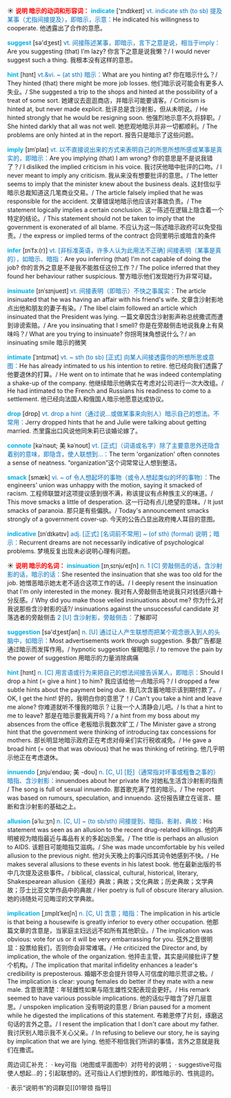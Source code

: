 ☀ <font color="red">**说明 暗示的动词和形容词：**</font>
<font color="sky blue">**indicate**</font> ['ɪndɪkeɪt] 
<font color="#0070c0">vt. indicate sth (to sb) 提及某事（尤指间接提及），即暗示，示意：</font>He indicated his willingness to cooperate. 他透露出了合作的意愿。

<font color="sky blue">**suggest**</font> [sə'dӡest] 
<font color="#0070c0">vt. 间接陈述某事，即暗示，言下之意是说，相当于imply：</font>Are you suggesting (that) I’m lazy? 你言下之意是说我懒？/ I would never suggest such a thing. 我根本没有这样的意思。
           
<font color="sky blue">**hint**</font> [hɪnt]
<font color="#0070c0">vt.&vi. ~ (at sth) 暗示：</font>What are you hinting at? 你在暗示什么？/ They hinted (that) there might be more job losses. 他们暗示说可能会有更多人失业。/ She suggested a trip to the shops and hinted at the possibility of a treat of some sort. 她建议去逛逛商店，并暗示可能要请客。/ Criticism is hinted at, but never made explicit. 批评总是含沙射影，但从未明说。/ He hinted strongly that he would be resigning soon. 他强烈地示意不久将辞职。/ She hinted darkly that all was not well. 她悲观地暗示并非一切都顺利。/ The problems are only hinted at in the report. 报告只是暗示了这些问题。
           
<font color="sky blue">**imply**</font> [ɪmˈplaɪ]
<font color="#0070c0">vt. 以不直接说出来的方式来表明自己的所思所想所感或某事是真实的，即暗示：</font>Are you implying (that) I am wrong? 你的意思是不是说我错了？/ I disliked the implied criticism in his voice. 我讨厌他暗中批评的口吻。/ I never meant to imply any criticism. 我从来没有想要批评的意思。/ The letter seems to imply that the minister knew about the business deals. 这封信似乎暗示总裁知道这几笔商业交易。/ The article falsely implied that he was responsible for the accident. 文章错误地暗示他应该对事故负责。/ The statement logically implies a certain conclusion. 这一陈述在逻辑上隐含着一个特定的结论。/ This statement should not be taken to imply that the government is exonerated of all blame. 不应认为这一陈述暗示政府可以免受指责。/ the express or implied terms of the contract 合同里明示或暗含的条件
            
<font color="sky blue">**infer**</font> [ɪnˈfɜ:(r)]
<font color="#0070c0">vt. [非标准英语，许多人认为此用法不正确] 间接表明（某事是真的），如暗示、暗指：</font>Are you inferring (that) I'm not capable of doing the job? 你的言外之意是不是我不能胜任这份工作？/ The police inferred that they found her behaviour rather suspicious. 警方暗示他们发现她行为非常可疑。

<font color="sky blue">**insinuate**</font> [ɪnˈsɪnjueɪt]
<font color="#0070c0">vt. 间接表明（即暗示）不快之事属实：</font>The article insinuated that he was having an affair with his friend's wife. 文章含沙射影地点出他和朋友的妻子有染。/ The libel claim followed an article which insinuated that the President was lying. 一篇文章因含沙射影声称总统撒谎而遭到诽谤索赔。/ Are you insinuating that I smell? 你是在旁敲侧击地说我身上有臭味吗？/ What are you trying to insinuate? 你拐弯抹角想说什么？/ an insinuating smile 暗示的微笑          

<font color="sky blue">**intimate**</font> [ˈɪntɪmət]
<font color="#0070c0">vt. ~ sth (to sb) [正式] 向某人间接透露你的所想所思或意图：</font>He has already intimated to us his intention to retire. 他已经向我们透露了他要退休的打算。/ He went on to intimate that he was indeed contemplating a shake-up of the company. 他继续暗示他确实在考虑对公司进行一次大改组。/ He had intimated to the French and Russians his readiness to come to a settlement. 他已经向法国人和俄国人暗示他愿意达成协议。

<font color="sky blue">**drop**</font> [drɒp] 
<font color="#0070c0">vt. drop a hint（通过说…或做某事来向别人）暗示自己的想法。不常用：</font>Jerry dropped hints that he and Julie were talking about getting married. 杰里露出口风说他同朱莉已谈婚论嫁了。
           
<font color="sky blue">**connote**</font> [kəˈnəʊt; 美 kəˈnoʊt]
<font color="#0070c0">vt. [正式]（词语或名字）除了主要意思外还隐含着别的意味，即隐含，使人联想到…：</font>The term 'organization' often connotes a sense of neatness. “organization”这个词常常让人想到整洁。
           
<font color="sky blue">**smack**</font> [smæk]
<font color="#0070c0">vi. ~ of 令人想起坏的事物（或令人想起类似的坏的事物）：</font>The engineers' union was unhappy with the motion, saying it smacked of racism. 工程师联盟对这项提议感到很不满，称该提议有点种族主义的味道。/ This move smacks a little of desperation. 这一行动有点儿绝望的意味。/ It just smacks of paranoia. 那只是有些偏执。/ Today's announcement smacks strongly of a government cover-up. 今天的公告凸显出政府掩人耳目的意图。
          
<font color="sky blue">**indicative**</font> [ɪnˈdɪkətɪv]
<font color="#0070c0">adj. [正式] [名词前不常用] ~ (of sth) (formal) 说明；暗示：</font>Recurrent dreams are not necessarily indicative of psychological problems. 梦境反复出现未必说明心理有问题。

☀ <font color="red">**说明 暗示的名词：**</font>
<font color="sky blue">**insinuation**</font> [ɪnˌsɪnjuˈeɪʃn]
<font color="#0070c0">n. 1 [C] 旁敲侧击的话，含沙射影的话，暗示的话：</font>She resented the insinuation that she was too old for the job. 她憎恶暗示她太老不适合这项工作的话。/ I deeply resent the insinuation that I'm only interested in the money. 我对有人旁敲侧击地说我只对钱感兴趣十分反感。/ Why did you make those veiled insinuations about me? 你为什么对我说那些含沙射影的话?/ insinuations against the unsuccessful candidate 对落选者的旁敲侧击 <font color="#0070c0">2 [U] 含沙射影，旁敲侧击：</font>了解即可

<font color="sky blue">**suggestion**</font> [sə'dӡestʃən] 
<font color="#0070c0">n. [U] 通过让人产生联想而把某个观念嵌入到人的头脑中，如暗示：</font>Most advertisements work through suggestion. 多数广告都是通过暗示而发挥作用。/ hypnotic suggestion 催眠暗示 / to remove the pain by the power of suggestion 用暗示的力量消除病痛
          
<font color="sky blue">**hint**</font> [hɪnt]
<font color="#0070c0">n. [C] 用言语或行为来把自己的想法间接告诉某人，即暗示：</font>Should I drop a hint (= give a hint ) to him? 我应该给他一点暗示吗？/ I dropped a few subtle hints about the payment being due. 我几次含蓄地暗示该到期付款了。/ OK, I get the hint! 好的，我明白你的意思了！/ Can't you take a hint and leave me alone? 你难道就听不懂我的暗示？让我一个人清静会儿吧。/ Is that a hint to me to leave? 那是在暗示要我离开吗？/ a hint from my boss about my absences from the office 老板暗示我数次旷工 / The Minister gave a strong hint that the government were thinking of introducing tax concessions for mothers. 部长明显地暗示政府正在考虑对母亲们实行税收减免。/ He gave a broad hint (= one that was obvious) that he was thinking of retiring. 他几乎明示他正在考虑退休。
           
<font color="sky blue">**innuendo**</font> [ˌɪnjuˈendəʊ; 美 -doʊ]
<font color="#0070c0">n. [C, U] [贬]（通常指对坏事或粗鲁之事的）暗指、含沙射影：</font>innuendoes about her private life 对她私生活含沙射影的指责 / The song is full of sexual innuendo. 那首歌充满了性的暗示。/ The report was based on rumours, speculation, and innuendo. 这份报告建立在谣言、臆断和含沙射影的基础之上。
                      
<font color="sky blue">**allusion**</font> [əˈlu:ʒn]
<font color="#0070c0">n. [C, U] ~ (to sb/sth) 间接提到、暗指、影射、典故：</font>His statement was seen as an allusion to the recent drug-related killings. 他的声明被视为暗指最近与毒品有关的多起凶杀案。/ The title is perhaps an allusion to AIDS. 该题目可能暗指艾滋病。/ She was made uncomfortable by his veiled allusion to the previous night. 他对头天晚上的事闪烁其词令她感到不快。/ He makes several allusions to these events in his latest book. 他在最新出版的书中几次提及这些事件。/ biblical, classical, cultural, historical, literary, Shakespearean allusion《圣经》典故；典故；文化典故；历史典故；文学典故；莎士比亚文学作品中的典故 / Her poetry is full of obscure literary allusion. 她的诗随处可见晦涩的文学典故。
           
<font color="sky blue">**implication**</font> [ˌɪmplɪˈkeɪʃn]
<font color="#0070c0">n. [C, U] 含意；暗指：</font>The implication in his article is that being a housewife is greatly inferior to every other occupation. 他那篇文章的含意是，当家庭主妇远远不如所有其他职业。/ The implication was obvious: vote for us or it will be very embarrassing for you. 弦外之音很明显：投票给我们，否则你会非常难堪。/ He criticized the Director and, by implication, the whole of the organization. 他抨击主管，其实是间接批评了整个机构。/ The implication that marital infidelity enhances a leader's credibility is preposterous. 婚姻不忠会提升领导人可信度的暗示荒谬之极。/ The implication is clear: young females do better if they mate with a new male. 含意很清楚：年轻雌性如果与陌生雄性交配表现会更好。/ His remark seemed to have various possible implications. 他的话似乎暗含了好几层意思。/ unspoken implication 没有明说的意思 / Brian paused for a moment while he digested the implications of this statement. 布赖恩停了片刻，琢磨这句话的言外之意。/ I resent the implication that I don't care about my father. 我讨厌别人暗示我不关心父亲。/ In refusing to believe our story, he is saying by implication that we are lying. 他拒不相信我们所讲的事情，言外之意就是我们在撒谎。

周边词汇补充：
· key可指（地图或平面图中）对符号的说明；
· suggestive可指使人想起…的；引起联想的。还可指让人们想到性的，即性暗示的、性挑逗的。

· 表示“说明书”的词群见[[01带领 指导]]
